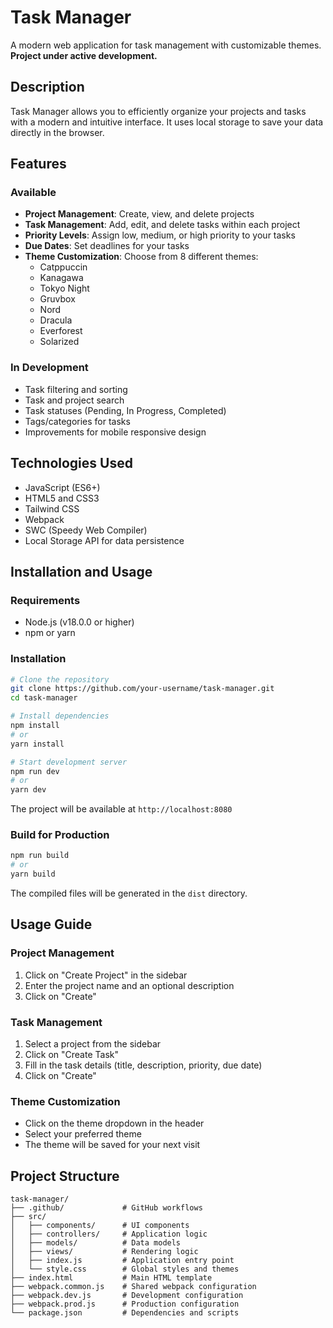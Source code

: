 # Task Manager

A modern web application for task management with customizable themes. **Project under active development.**

## Description

Task Manager allows you to efficiently organize your projects and tasks with a modern and intuitive interface. It uses local storage to save your data directly in the browser.

## Features

### Available
- **Project Management**: Create, view, and delete projects
- **Task Management**: Add, edit, and delete tasks within each project
- **Priority Levels**: Assign low, medium, or high priority to your tasks
- **Due Dates**: Set deadlines for your tasks
- **Theme Customization**: Choose from 8 different themes:
  - Catppuccin
  - Kanagawa
  - Tokyo Night
  - Gruvbox
  - Nord
  - Dracula
  - Everforest
  - Solarized

### In Development
- Task filtering and sorting
- Task and project search
- Task statuses (Pending, In Progress, Completed)
- Tags/categories for tasks
- Improvements for mobile responsive design

## Technologies Used

- JavaScript (ES6+)
- HTML5 and CSS3
- Tailwind CSS
- Webpack
- SWC (Speedy Web Compiler)
- Local Storage API for data persistence

## Installation and Usage

### Requirements
- Node.js (v18.0.0 or higher)
- npm or yarn

### Installation

```bash
# Clone the repository
git clone https://github.com/your-username/task-manager.git
cd task-manager

# Install dependencies
npm install
# or
yarn install

# Start development server
npm run dev
# or
yarn dev
```

The project will be available at `http://localhost:8080`

### Build for Production

```bash
npm run build
# or
yarn build
```

The compiled files will be generated in the `dist` directory.

## Usage Guide

### Project Management
1. Click on "Create Project" in the sidebar
2. Enter the project name and an optional description
3. Click on "Create"

### Task Management
1. Select a project from the sidebar
2. Click on "Create Task"
3. Fill in the task details (title, description, priority, due date)
4. Click on "Create"

### Theme Customization
- Click on the theme dropdown in the header
- Select your preferred theme
- The theme will be saved for your next visit

## Project Structure

```
task-manager/
├── .github/             # GitHub workflows
├── src/
│   ├── components/      # UI components
│   ├── controllers/     # Application logic
│   ├── models/          # Data models
│   ├── views/           # Rendering logic
│   ├── index.js         # Application entry point
│   └── style.css        # Global styles and themes
├── index.html           # Main HTML template
├── webpack.common.js    # Shared webpack configuration
├── webpack.dev.js       # Development configuration
├── webpack.prod.js      # Production configuration
└── package.json         # Dependencies and scripts
```
